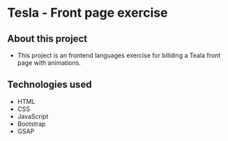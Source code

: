 # Tesla - Front page exercise

## About this project
* This project is an frontend languages exercise for billding a Teala front page with animations.

## Technologies used
* HTML
* CSS
* JavaScript
* Bootstrap
* GSAP
